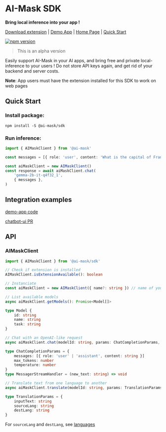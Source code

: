 # AI-Mask SDK

**Bring local inference into your app !**

[Download extension](https://chromewebstore.google.com/detail/lkfaajachdpegnlpikpdajccldcgfdde) | [Demo App](https://pacoccino.github.io/ai-mask/) | [Home Page](https://github.com/pacoccino/ai-mask/blob/main/packages/extension/icons/icon-128.png) | [Quick Start](#quick-start)

[![npm version](https://badge.fury.io/js/@ai-mask%2Fsdk.svg)](https://badge.fury.io/js/@ai-mask%2Fsdk)

> This is an alpha version

Easily support AI-Mask in your AI apps, and bring free and private local-inference to your users ! Do not store API keys again, and get rid of your backend and server costs. 

**Note**: App users must have the extension installed for this SDK to work on web pages

## Quick Start

### Install package:
```shell
npm install -S @ai-mask/sdk
```

### Run inference:
```typescript
import { AIMaskClient } from '@ai-mask'

const messages = [{ role: 'user', content: 'What is the capital of France ? ' }]

const aiMaskClient = new AIMaskClient()
const response = await aiMaskClient.chat(
    'gemma-2b-it-q4f32_1',
	{ messages },
)
```


## Integration examples

[demo-app code](/examples/demo-app/)

[chatbot-ui PR](https://github.com/pacoccino/chatbot-ui/pull/1/files)

## API

### AIMaskClient

```typescript
import { AIMaskClient } from '@ai-mask/sdk'

// Check if extension is installed
AIMaskClient.isExtensionAvailable(): boolean

// Instanciate
const aiMaskClient = new AIMaskClient({ name?: string }) // name of your app

// List available models
async aiMaskClient.getModels(): Promise<Model[]>

type Model {
    id: string
    name: string
    task: string
}

// Chat with an OpenAI-like request
async aiMaskClient.chat(modelId: string, params: ChatCompletionParams, streamCallback?: MessagerStreamHandler): Promise<string>

type ChatCompletionParams = {
    messages: [{ role: 'user' | 'assistant', content: string }]
    max_tokens: number
    temperature: number
}
type MessagerStreamHandler = (new_text: string) => void

// Translate text from one language to another
async aiMaskClient.translate(modelId: string, params: TranslationParams, streamCallback?: MessagerStreamHandler): Promise<string>

type TranslationParams = {
    inputText: string
    sourceLang: string
    destLang: string
}
```

For `sourceLang` and `destLang`, see [languages](/packages/core/src/config/translation.ts)
